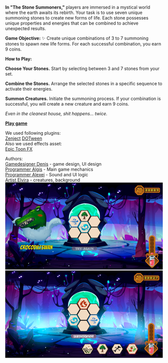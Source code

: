**In "The Stone Summoners,"** players are immersed in a mystical world where the earth awaits its rebirth. Your task is to use seven unique summoning stones to create new forms of life. Each stone possesses unique properties and energies that can be combined to achieve unexpected results.

**Game Objective:** :sparkles: Create unique combinations of 3 to 7 summoning stones to spawn new life forms. For each successful combination, you earn 9 coins.

**How to Play:**

**Choose Your Stones.** Start by selecting between 3 and 7 stones from your set.

**Combine the Stones.** Arrange the selected stones in a specific sequence to activate their energies.

**Summon Creatures.** Initiate the summoning process. If your combination is successful, you will create a new creature and earn 9 coins.

_Even in the cleanest house, shit happens... twice._

[**Play game**](https://algiskhasanov.itch.io/the-stone-summoners) 

We used following plugins:  
[Zenject](https://github.com/modesttree/Zenject)
[DOTween](https://assetstore.unity.com/packages/tools/animation/dotween-hotween-v2-27676)  
Also we used effects asset:  
[Epic Toon FX](https://assetstore.unity.com/packages/vfx/particles/epic-toon-fx-57772)  

Authors:  
[Gamedesigner Denis](https://github.com/Dapole/Spectrum-Cipher) - game design, UI design  
[Programmer Algis](https://github.com/Ekcof/) - Main game mechanics  
[Programmer Alexei](https://github.com/TheNitroZyniak) - Sound and UI logic  
[Artist Elvira](https://ldjam.com/users/eravil) - creatures, background  
![Screenshot](https://github.com/Ekcof/SummonLudumJam/blob/main/scr1.png)  
![Screenshot](https://github.com/Ekcof/SummonLudumJam/blob/main/scr2.png)
